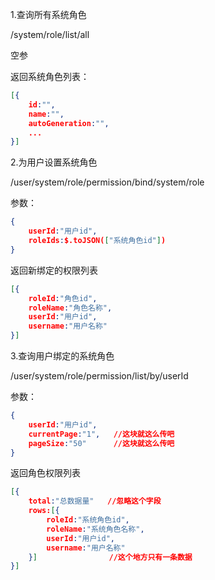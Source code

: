 1.查询所有系统角色

/system/role/list/all

空参

返回系统角色列表：

```json
[{
    id:"",
    name:"",
    autoGeneration:"",
    ...
}]
```



2.为用户设置系统角色

/user/system/role/permission/bind/system/role

参数：

```json
{
    userId:"用户id",
    roleIds:$.toJSON(["系统角色id"])
}
```

返回新绑定的权限列表

```json
[{
    roleId:"角色id",
    roleName:"角色名称",
    userId:"用户id",
    username:"用户名称"
}]
```



3.查询用户绑定的系统角色

/user/system/role/permission/list/by/userId

参数：

```json
{
    userId:"用户id",
    currentPage:"1",   //这块就这么传吧
    pageSize:"50"      //这块就这么传吧
}
```

返回角色权限列表

```json
[{
    total:"总数据量"   //忽略这个字段
    rows:[{
    	roleId:"系统角色id",
    	roleName:"系统角色名称",
    	userId:"用户id",
    	username:"用户名称"
	}]                //这个地方只有一条数据
}]
```


